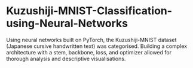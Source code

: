 # Kuzushiji-MNIST-Classification-using-Neural-Networks
Using neural networks built on PyTorch, the Kuzushiji-MNIST dataset (Japanese cursive handwritten text) was categorised. Building a complex architecture with a stem, backbone, loss, and optimizer allowed for thorough analysis and descriptive visualisations. 
